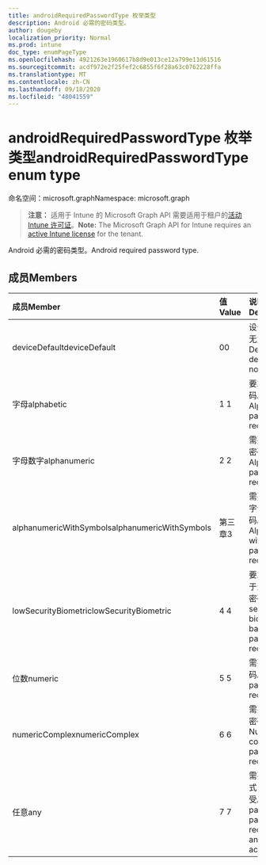 ```yaml
---
title: androidRequiredPasswordType 枚举类型
description: Android 必需的密码类型。
author: dougeby
localization_priority: Normal
ms.prod: intune
doc_type: enumPageType
ms.openlocfilehash: 4921263e1960617b8d9e013ce12a799e11d61516
ms.sourcegitcommit: acdf972e2f25fef2c6855f6f28a63c0762228ffa
ms.translationtype: MT
ms.contentlocale: zh-CN
ms.lasthandoff: 09/18/2020
ms.locfileid: "48041559"
---
```

# <a name="androidrequiredpasswordtype-enum-type"></a><span data-ttu-id="2154a-103">androidRequiredPasswordType 枚举类型</span><span class="sxs-lookup"><span data-stu-id="2154a-103">androidRequiredPasswordType enum type</span></span>

<span data-ttu-id="2154a-104">命名空间：microsoft.graph</span><span class="sxs-lookup"><span data-stu-id="2154a-104">Namespace: microsoft.graph</span></span>

> <span data-ttu-id="2154a-105">**注意：** 适用于 Intune 的 Microsoft Graph API 需要适用于租户的[活动 Intune 许可证](https://go.microsoft.com/fwlink/?linkid=839381)。</span><span class="sxs-lookup"><span data-stu-id="2154a-105">**Note:** The Microsoft Graph API for Intune requires an [active Intune license](https://go.microsoft.com/fwlink/?linkid=839381) for the tenant.</span></span>

<span data-ttu-id="2154a-106">Android 必需的密码类型。</span><span class="sxs-lookup"><span data-stu-id="2154a-106">Android required password type.</span></span>

## <a name="members"></a><span data-ttu-id="2154a-107">成员</span><span class="sxs-lookup"><span data-stu-id="2154a-107">Members</span></span>
|<span data-ttu-id="2154a-108">成员</span><span class="sxs-lookup"><span data-stu-id="2154a-108">Member</span></span>|<span data-ttu-id="2154a-109">值</span><span class="sxs-lookup"><span data-stu-id="2154a-109">Value</span></span>|<span data-ttu-id="2154a-110">说明</span><span class="sxs-lookup"><span data-stu-id="2154a-110">Description</span></span>|
|:---|:---|:---|
|<span data-ttu-id="2154a-111">deviceDefault</span><span class="sxs-lookup"><span data-stu-id="2154a-111">deviceDefault</span></span>|<span data-ttu-id="2154a-112">0</span><span class="sxs-lookup"><span data-stu-id="2154a-112">0</span></span>|<span data-ttu-id="2154a-113">设备默认值，无意向。</span><span class="sxs-lookup"><span data-stu-id="2154a-113">Device default value, no intent.</span></span>|
|<span data-ttu-id="2154a-114">字母</span><span class="sxs-lookup"><span data-stu-id="2154a-114">alphabetic</span></span>|<span data-ttu-id="2154a-115">1 </span><span class="sxs-lookup"><span data-stu-id="2154a-115">1</span></span>|<span data-ttu-id="2154a-116">要求字母密码。</span><span class="sxs-lookup"><span data-stu-id="2154a-116">Alphabetic password required.</span></span>|
|<span data-ttu-id="2154a-117">字母数字</span><span class="sxs-lookup"><span data-stu-id="2154a-117">alphanumeric</span></span>|<span data-ttu-id="2154a-118">2 </span><span class="sxs-lookup"><span data-stu-id="2154a-118">2</span></span>|<span data-ttu-id="2154a-119">需要字母数字密码。</span><span class="sxs-lookup"><span data-stu-id="2154a-119">Alphanumeric password required.</span></span>|
|<span data-ttu-id="2154a-120">alphanumericWithSymbols</span><span class="sxs-lookup"><span data-stu-id="2154a-120">alphanumericWithSymbols</span></span>|<span data-ttu-id="2154a-121">第三章</span><span class="sxs-lookup"><span data-stu-id="2154a-121">3</span></span>|<span data-ttu-id="2154a-122">需要带符号的字母数字密码。</span><span class="sxs-lookup"><span data-stu-id="2154a-122">Alphanumeric with symbols password required.</span></span>|
|<span data-ttu-id="2154a-123">lowSecurityBiometric</span><span class="sxs-lookup"><span data-stu-id="2154a-123">lowSecurityBiometric</span></span>|<span data-ttu-id="2154a-124">4 </span><span class="sxs-lookup"><span data-stu-id="2154a-124">4</span></span>|<span data-ttu-id="2154a-125">要求低安全基于生物特征的密码。</span><span class="sxs-lookup"><span data-stu-id="2154a-125">Low security biometrics based password required.</span></span>|
|<span data-ttu-id="2154a-126">位数</span><span class="sxs-lookup"><span data-stu-id="2154a-126">numeric</span></span>|<span data-ttu-id="2154a-127">5 </span><span class="sxs-lookup"><span data-stu-id="2154a-127">5</span></span>|<span data-ttu-id="2154a-128">需要数字密码。</span><span class="sxs-lookup"><span data-stu-id="2154a-128">Numeric password required.</span></span>|
|<span data-ttu-id="2154a-129">numericComplex</span><span class="sxs-lookup"><span data-stu-id="2154a-129">numericComplex</span></span>|<span data-ttu-id="2154a-130">6 </span><span class="sxs-lookup"><span data-stu-id="2154a-130">6</span></span>|<span data-ttu-id="2154a-131">需要数字复杂密码。</span><span class="sxs-lookup"><span data-stu-id="2154a-131">Numeric complex password required.</span></span>|
|<span data-ttu-id="2154a-132">任意</span><span class="sxs-lookup"><span data-stu-id="2154a-132">any</span></span>|<span data-ttu-id="2154a-133">7 </span><span class="sxs-lookup"><span data-stu-id="2154a-133">7</span></span>|<span data-ttu-id="2154a-134">需要密码或模式，可以接受。</span><span class="sxs-lookup"><span data-stu-id="2154a-134">A password or pattern is required, and any is acceptable.</span></span>|









